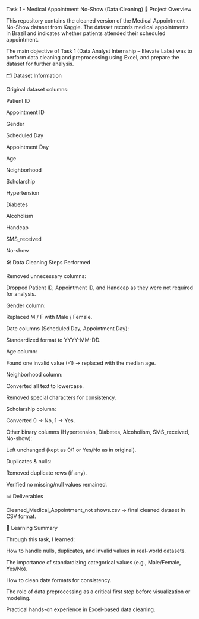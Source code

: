 Task 1 - Medical Appointment No-Show (Data Cleaning)
📌 Project Overview

This repository contains the cleaned version of the Medical Appointment No-Show dataset from Kaggle.
The dataset records medical appointments in Brazil and indicates whether patients attended their scheduled appointment.

The main objective of Task 1 (Data Analyst Internship – Elevate Labs) was to perform data cleaning and preprocessing using Excel, and prepare the dataset for further analysis.

🗂 Dataset Information

Original dataset columns:

Patient ID

Appointment ID

Gender

Scheduled Day

Appointment Day

Age

Neighborhood

Scholarship

Hypertension

Diabetes

Alcoholism

Handcap

SMS_received

No-show

🛠 Data Cleaning Steps Performed

Removed unnecessary columns:

Dropped Patient ID, Appointment ID, and Handcap as they were not required for analysis.

Gender column:

Replaced M / F with Male / Female.

Date columns (Scheduled Day, Appointment Day):

Standardized format to YYYY-MM-DD.

Age column:

Found one invalid value (-1) → replaced with the median age.

Neighborhood column:

Converted all text to lowercase.

Removed special characters for consistency.

Scholarship column:

Converted 0 → No, 1 → Yes.

Other binary columns (Hypertension, Diabetes, Alcoholism, SMS_received, No-show):

Left unchanged (kept as 0/1 or Yes/No as in original).

Duplicates & nulls:

Removed duplicate rows (if any).

Verified no missing/null values remained.

📊 Deliverables

Cleaned_Medical_Appointment_not shows.csv → final cleaned dataset in CSV format.

📖 Learning Summary

Through this task, I learned:

How to handle nulls, duplicates, and invalid values in real-world datasets.

The importance of standardizing categorical values (e.g., Male/Female, Yes/No).

How to clean date formats for consistency.

The role of data preprocessing as a critical first step before visualization or modeling.

Practical hands-on experience in Excel-based data cleaning.
